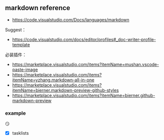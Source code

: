 
## markdown reference
- https://code.visualstudio.com/Docs/languages/markdown
  
Suggest：
- https://code.visualstudio.com/docs/editor/profiles#_doc-writer-profile-template

必装插件：
- https://marketplace.visualstudio.com/items?itemName=mushan.vscode-paste-image
- https://marketplace.visualstudio.com/items?itemName=yzhang.markdown-all-in-one
- https://marketplace.visualstudio.com/items?itemName=bierner.markdown-preview-github-styles
- https://marketplace.visualstudio.com/items?itemName=bierner.github-markdown-preview
### example
:smirk: 
- [x] tasklists